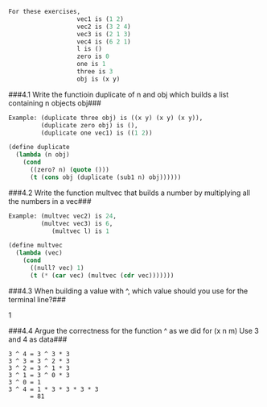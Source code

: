 ```lisp
For these exercises,
                   vec1 is (1 2)
                   vec2 is (3 2 4)
                   vec3 is (2 1 3)
                   vec4 is (6 2 1)
                   l is ()
                   zero is 0
                   one is 1
                   three is 3
                   obj is (x y)
```

###4.1 Write the functioin duplicate of n and obj which builds a list containing n objects obj###
```lisp
Example: (duplicate three obj) is ((x y) (x y) (x y)),
         (duplicate zero obj) is (),
         (duplicate one vec1) is ((1 2))
```
```lisp
(define duplicate
  (lambda (n obj)
    (cond
      ((zero? n) (quote ()))
      (t (cons obj (duplicate (sub1 n) obj))))))
```

###4.2 Write the function multvec that builds a number by multiplying all the numbers in a vec###
```lisp
Example: (multvec vec2) is 24,
         (multvec vec3) is 6,
            (multvec l) is 1
```
```lisp
(define multvec
  (lambda (vec)
    (cond
      ((null? vec) 1)
      (t (* (car vec) (multvec (cdr vec)))))))
```

###4.3 When building a value with ^, which value should you use for the terminal line?###

1

###4.4 Argue the correctness for the function ^ as we did for (x n m) Use 3 and 4 as data###
```
3 ^ 4 = 3 ^ 3 * 3
3 ^ 3 = 3 ^ 2 * 3
3 ^ 2 = 3 ^ 1 * 3
3 ^ 1 = 3 ^ 0 * 3
3 ^ 0 = 1
3 ^ 4 = 1 * 3 * 3 * 3 * 3
      = 81
```

